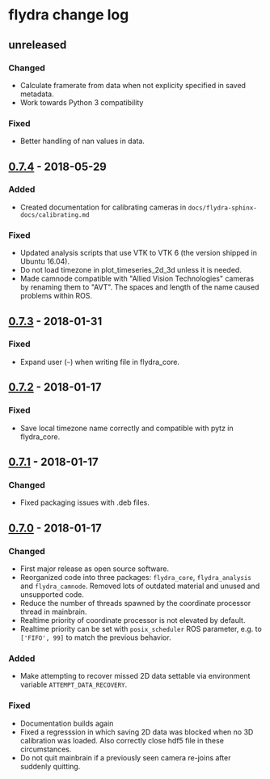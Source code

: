 # flydra change log

## unreleased

### Changed

* Calculate framerate from data when not explicity specified in saved metadata.
* Work towards Python 3 compatibility

### Fixed

* Better handling of nan values in data.

## [0.7.4] - 2018-05-29

### Added

* Created documentation for calibrating cameras in
  `docs/flydra-sphinx-docs/calibrating.md`

### Fixed

* Updated analysis scripts that use VTK to VTK 6 (the version shipped in
  Ubuntu 16.04).
* Do not load timezone in plot_timeseries_2d_3d unless it is needed.
* Made camnode compatible with "Allied Vision Technologies" cameras by
  renaming them to "AVT". The spaces and length of the name caused problems
  within ROS.

## [0.7.3] - 2018-01-31

### Fixed

* Expand user (`~`) when writing file in flydra_core.

## [0.7.2] - 2018-01-17

### Fixed

* Save local timezone name correctly and compatible with pytz in flydra_core.

## [0.7.1] - 2018-01-17

### Changed

* Fixed packaging issues with .deb files.

## [0.7.0] - 2018-01-17

### Changed

* First major release as open source software.
* Reorganized code into three packages: `flydra_core`, `flydra_analysis` and
  `flydra_camnode`. Removed lots of outdated material and unused and unsupported
  code.
* Reduce the number of threads spawned by the coordinate processor thread in
  mainbrain.
* Realtime priority of coordinate processor is not elevated by default.
* Realtime priority can be set with `posix_scheduler` ROS parameter, e.g. to
  `['FIFO', 99]` to match the previous behavior.

### Added

* Make attempting to recover missed 2D data settable via environment variable
  `ATTEMPT_DATA_RECOVERY`.

### Fixed

* Documentation builds again
* Fixed a regresssion in which saving 2D data was blocked when no 3D calibration
  was loaded. Also correctly close hdf5 file in these circumstances.
* Do not quit mainbrain if a previously seen camera re-joins after suddenly
  quitting.

[0.7.4]: https://github.com/strawlab/flydra/compare/release/0.7.3...release/0.7.4
[0.7.3]: https://github.com/strawlab/flydra/compare/release/0.7.2...release/0.7.3
[0.7.2]: https://github.com/strawlab/flydra/compare/release/0.7.1...release/0.7.2
[0.7.1]: https://github.com/strawlab/flydra/compare/release/0.7.0...release/0.7.1
[0.7.0]: https://github.com/strawlab/flydra/compare/release/0.6.14...release/0.7.0
